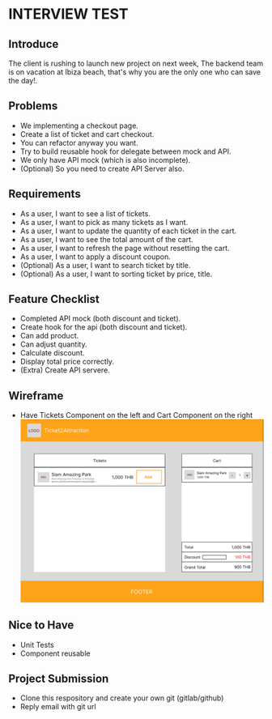 # INTERVIEW TEST

## Introduce

The client is rushing to launch new project on next week, The backend team is on vacation at Ibiza beach, that's why you are the only one who can save the day!.

## Problems

- We implementing a checkout page.
- Create a list of ticket and cart checkout.
- You can refactor anyway you want.
- Try to build reusable hook for delegate between mock and API.
- We only have API mock (which is also incomplete).
- (Optional) So you need to create API Server also.

## Requirements
- As a user, I want to see a list of tickets.
- As a user, I want to pick as many tickets as I want.
- As a user, I want to update the quantity of each ticket in the cart.
- As a user, I want to see the total amount of the cart.
- As a user, I want to refresh the page without resetting the cart.
- As a user, I want to apply a discount coupon.
- (Optional) As a user, I want to search ticket by title.
- (Optional) As a user, I want to sorting ticket by price, title.

## Feature Checklist
- Completed API mock (both discount and ticket).
- Create hook for the api (both discount and ticket).
- Can add product.
- Can adjust quantity.
- Calculate discount.
- Display total price correctly.
- (Extra) Create API servere.

## Wireframe

- Have Tickets Component on the left and Cart Component on the right
  ![Wireframe](wireframe.png)

## Nice to Have

- Unit Tests
- Component reusable

## Project Submission

- Clone this respository and create your own git (gitlab/github)
- Reply email with git url
